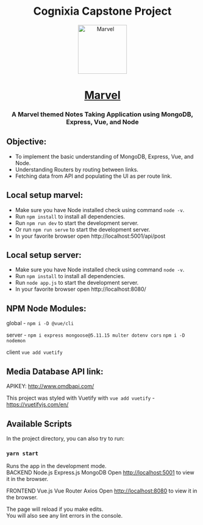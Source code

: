<h1 align="center">Cognixia Capstone Project</h1>
<p align="center">
  <img  alt="Marvel" height="128px" width="128px" src="https://cdn.wallpapersafari.com/95/53/54wYTx.jpg">
</p>
<h1 align="center"><a href="https://www.marvel.com/" target="_blank">Marvel</a></h1>

<h3 align="center">A Marvel themed Notes Taking Application using MongoDB, Express, Vue, and Node</h3>

## Objective:
- To implement the basic understanding of MongoDB, Express, Vue, and Node.
- Understanding Routers by routing between links.
- Fetching data from API and populating the UI as per route link.

## Local setup marvel:
- Make sure you have Node installed check using command `node -v`.
- Run `npm install` to install all dependencies.
- Run `npm run dev` to start the development server.
- Or run `npm run serve` to start the development server.
- In your favorite browser open http://localhost:5001/api/post
## Local setup server:
- Make sure you have Node installed check using command `node -v`.
- Run `npm install` to install all dependencies.
- Run `node app.js` to start the development server.
- In your favorite browser open http://localhost:8080/

## NPM Node Modules:
global - `npm i -D @vue/cli`

server - `npm i express mongoose@5.11.15 multer dotenv cors` `npm i -D nodemon`

client `vue add vuetify`

## Media Database API link:
APIKEY: http://www.omdbapi.com/

This project was styled with Vuetify with `vue add vuetify` - https://vuetifyjs.com/en/

## Available Scripts

In the project directory, you can also try to run:

### `yarn start`

Runs the app in the development mode.<br />
BACKEND
Node.js
Express.js
MongoDB
Open [http://localhost:5001](http://localhost:5001) to view it in the browser.

FRONTEND
Vue.js
Vue Router
Axios
Open [http://localhost:8080](http://localhost:8080) to view it in the browser.

The page will reload if you make edits.<br />
You will also see any lint errors in the console.
